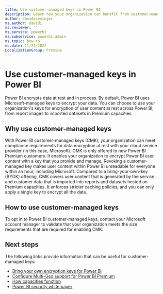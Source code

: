```yaml
---
title: Use customer-managed keys in Power BI
description: Learn how your organization can benefit from customer-managed keys to encrypt data in Power BI Premium capacities.
author: davidiseminger
ms.author: davidi
ms.reviewer: ''
ms.service: powerbi
ms.subservice: powerbi-admin
ms.topic: how-to
ms.date: 11/21/2022
LocalizationGroup: Premium
---
```


# Use customer-managed keys in Power BI

Power BI encrypts data at rest and in process. By default, Power BI uses Microsoft-managed keys to encrypt your data. You can choose to use your organization's keys for encryption of user content at rest across Power BI, from report images to imported datasets in Premium capacities.

## Why use customer-managed keys

With Power BI customer-managed keys (CMK), your organization can meet compliance requirements for data encryption at rest with your cloud service provider (in this case, Microsoft). CMK is only offered to new Power BI Premium customers. It enables your organization to encrypt Power BI user content with a key that you provide and manage. Revoking a customer-managed key makes user content within Power BI unreadable for everyone within an hour, including Microsoft. Compared to a bring-your-own-key (BYOK) offering, CMK covers user content that is generated by the service, and customer data that is imported into reports and datasets hosted on Premium capacities. It enforces stricter caching policies, and you can only apply a single key to encrypt all the data.

## How to use customer-managed keys

To opt in to Power BI customer-managed keys, contact your Microsoft account manager to validate that your organization meets the size requirements that are required for enabling CMK.  

## Next steps

The following links provide information that can be useful for customer-managed keys:

* [Bring your own encryption keys for Power BI](service-encryption-byok.md)
* [Configure Multi-Geo support for Power BI Premium](../admin/service-admin-premium-multi-geo.md)
* [How capacities function](service-premium-what-is.md#how-capacities-function)
* [Power BI security white paper](../guidance/whitepaper-powerbi-security.md)

